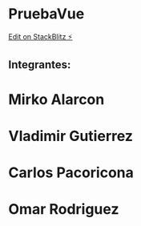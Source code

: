 # PruebaVue

[Edit on StackBlitz ⚡️](https://stackblitz.com/edit/vue-tu5ug7)

## Integrantes:

# Mirko Alarcon

# Vladimir Gutierrez

# Carlos Pacoricona

# Omar Rodriguez
